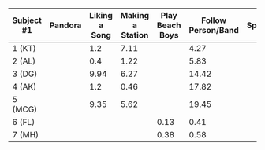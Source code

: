 | Subject #1 | Pandora | Liking a Song | Making a Station | Play Beach Boys | Follow  Person/Band | Spotify | Liking  a Song | Making a Playlist | Play Beach Boys | Follow Person/Band |
|------------|---------|---------------|------------------|-----------------|---------------------|---------|----------------|-------------------|-----------------|--------------------|
| 1 (KT) |  | 1.2 | 7.11 |  | 4.27 |  | 11.3 | 23.22 |  | 6.63 |
| 2 (AL) |  | 0.4 | 1.22 |  | 5.83 |  | 38.2 | 40.4 |  | 4.32 |
| 3 (DG) |  | 9.94 | 6.27 |  | 14.42 |  | 22.56 | 34.24 |  | 7.8 |
| 4 (AK) |  | 1.2 | 0.46 |  | 17.82 |  | 1.12.32 | 1.25.21 |  | 5.85 |
| 5 (MCG) |  | 9.35 | 5.62 |  | 19.45 |  | 19.97 | 24.14 |  | 4.89 |
| 6 (FL) |  |  |  | 0.13 | 0.41 |  |  |  | 0.37 | 0.32 |
| 7 (MH) |  |  |  | 0.38 | 0.58 |  |  |  | 1.56 | 0.28 |